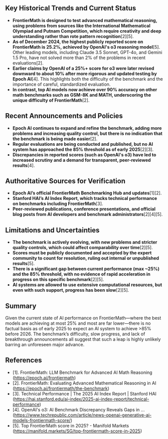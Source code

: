 ## Key Historical Trends and Current Status

- **FrontierMath is designed to test advanced mathematical reasoning, using problems from sources like the International Mathematical Olympiad and Putnam Competition, which require creativity and deep understanding rather than rote pattern recognition**[2][5].
- **As of December 2024, the highest publicly reported score on FrontierMath is 25.2%, achieved by OpenAI's o3 reasoning model**[5]. Other leading models, including Claude 3.5 Sonnet, GPT-4o, and Gemini 1.5 Pro, have not solved more than 2% of the problems in recent evaluations[2].
- **Earlier claims by OpenAI of a 25%+ score for o3 were later revised downward to about 10% after more rigorous and updated testing by Epoch AI**[4]. This highlights both the difficulty of the benchmark and the importance of careful, standardized evaluation.
- **In contrast, top AI models now achieve over 90% accuracy on other math benchmarks such as GSM-8K and MATH, underscoring the unique difficulty of FrontierMath**[2].

## Recent Announcements and Policies

- **Epoch AI continues to expand and refine the benchmark, adding more problems and increasing quality control, but there is no indication that the benchmark is being made easier**[2].
- **Regular evaluations are being conducted and published, but no AI system has approached the 85% threshold as of early 2025**[2][3].
- **Discrepancies in reported scores (such as OpenAI's o3) have led to increased scrutiny and a demand for transparent, peer-reviewed results**[4].

## Authoritative Sources for Verification

- **Epoch AI’s official FrontierMath Benchmarking Hub and updates**[1][2].
- **Stanford HAI’s AI Index Report, which tracks technical performance on benchmarks including FrontierMath**[3].
- **Peer-reviewed publications, conference presentations, and official blog posts from AI developers and benchmark administrators**[2][4][5].

## Limitations and Uncertainties

- **The benchmark is actively evolving, with new problems and stricter quality controls, which could affect comparability over time**[2][5].
- **Scores must be publicly documented and accepted by the expert community to count for resolution, ruling out internal or unpublished results**[5].
- **There is a significant gap between current performance (max ~25%) and the 85% threshold, with no evidence of rapid acceleration in progress on this specific benchmark**[2][5].
- **AI systems are allowed to use extensive computational resources, but even with such support, progress has been slow**[2][5].

## Summary

Given the current state of AI performance on FrontierMath—where the best models are achieving at most 25% and most are far lower—there is no factual basis as of early 2025 to expect an AI system to achieve >85% before 2026. The benchmark’s difficulty, slow progress, and lack of breakthrough announcements all suggest that such a leap is highly unlikely barring an unforeseen major advance.

## References

- [1]. FrontierMath: LLM Benchmark for Advanced AI Math Reasoning (https://epoch.ai/frontiermath)
- [2]. FrontierMath: Evaluating Advanced Mathematical Reasoning in AI (https://epoch.ai/frontiermath/the-benchmark)
- [3]. Technical Performance | The 2025 AI Index Report | Stanford HAI (https://hai.stanford.edu/ai-index/2025-ai-index-report/technical-performance)
- [4]. OpenAI's o3: AI Benchmark Discrepancy Reveals Gaps in ... (https://www.techrepublic.com/article/news-openai-generative-ai-models-frontiermath-score/)
- [5]. Top FrontierMath score in 2025? - Manifold Markets (https://manifold.markets/SG/top-frontiermath-score-in-2025)